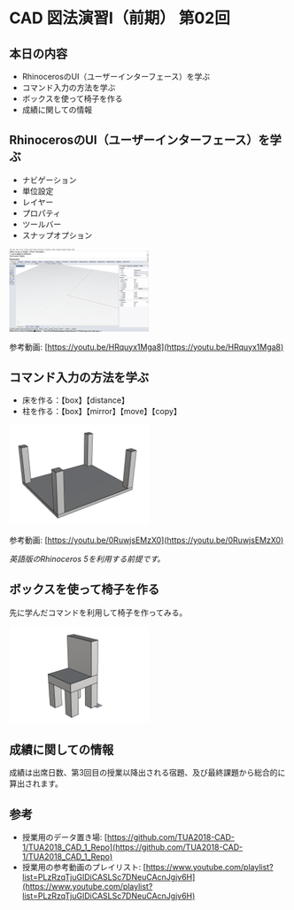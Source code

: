 # CAD 図法演習Ⅰ（前期） 第02回


## 本日の内容
- RhinocerosのUI（ユーザーインターフェース）を学ぶ
- コマンド入力の方法を学ぶ
- ボックスを使って椅子を作る
- 成績に関しての情報


## RhinocerosのUI（ユーザーインターフェース）を学ぶ
- ナビゲーション
- 単位設定
- レイヤー
- プロパティ
- ツールバー
- スナップオプション

<img src="images/ui.png" width="50%">

参考動画: [https://youtu.be/HRquyx1Mga8](https://youtu.be/HRquyx1Mga8)


## コマンド入力の方法を学ぶ
- 床を作る：【box】【distance】
- 柱を作る：【box】【mirror】【move】【copy】

<img src="images/column.png" width="50%">

参考動画: [https://youtu.be/0RuwjsEMzX0](https://youtu.be/0RuwjsEMzX0)

*英語版のRhinoceros 5を利用する前提です。*


## ボックスを使って椅子を作る
先に学んだコマンドを利用して椅子を作ってみる。

<img src="images/box_chair.png" width="50%">


## 成績に関しての情報
成績は出席日数、第3回目の授業以降出される宿題、及び最終課題から総合的に算出されます。


## 参考

- 授業用のデータ置き場: [https://github.com/TUA2018-CAD-1/TUA2018_CAD_1_Repo](https://github.com/TUA2018-CAD-1/TUA2018_CAD_1_Repo)
- 授業用の参考動画のプレイリスト: [https://www.youtube.com/playlist?list=PLzRzqTjuGIDiCASLSc7DNeuCAcnJgjv6H](https://www.youtube.com/playlist?list=PLzRzqTjuGIDiCASLSc7DNeuCAcnJgjv6H)
